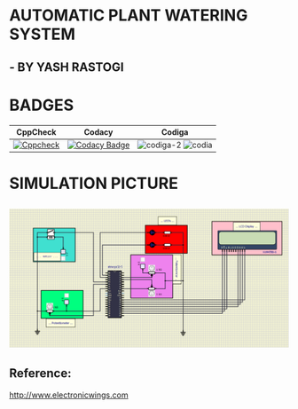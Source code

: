 # AUTOMATIC PLANT WATERING SYSTEM

 ## - BY YASH RASTOGI

# BADGES
|CppCheck|Codacy|Codiga|
|---|---|---|
[![Cppcheck](https://github.com/YR4851/M2-EmbSys/actions/workflows/static-check.yml/badge.svg)](https://github.com/YR4851/M2-EmbSys/actions/workflows/static-check.yml)|[![Codacy Badge](https://app.codacy.com/project/badge/Grade/59a11601f213490382ce80c8ab3b3395)](https://www.codacy.com/gh/YR4851/M2-EmbSys/dashboard?utm_source=github.com&amp;utm_medium=referral&amp;utm_content=YR4851/M2-EmbSys&amp;utm_campaign=Badge_Grade)| ![codiga-2](https://api.codiga.io/project/31674/score/svg) ![codia](https://api.codiga.io/project/31674/status/svg)|


# SIMULATION PICTURE

 ## ![circuitDiagram](https://raw.githubusercontent.com/YR4851/M2-EmbSys/main/Project/7_ImagesAndVideos/circuitDiagram.png)
 
 ## Reference:
 http://www.electronicwings.com
